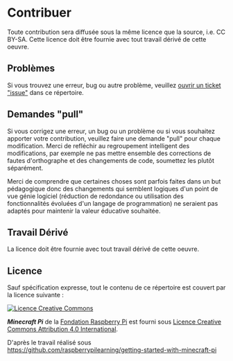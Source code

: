 # Contribuer

Toute contribution sera diffusée sous la même licence que la source, i.e. CC BY-SA. Cette licence doit être fournie avec tout travail dérivé de cette oeuvre.

## Problèmes

Si vous trouvez une erreur, bug ou autre problème, veuillez [ouvrir un ticket "issue"](https://github.com/Raisin-Pi/minecraft-pi/issues) dans ce répertoire.

## Demandes "pull"

Si vous corrigez une erreur, un bug ou un problème ou si vous souhaitez apporter votre contribution, veuillez faire une demande "pull" pour chaque modification. Merci de refléchir au regroupement intelligent des modifications, par exemple ne pas mettre ensemble des corrections de fautes d'orthographe et des changements de code, soumettez les plutôt séparément.

Merci de comprendre que certaines choses sont parfois faites dans un but pédagogique donc des changements qui semblent logiques d'un point de vue génie logiciel (réduction de redondance ou utilisation des fonctionnalités évoluées d'un langage de programmation) ne seraient pas adaptés pour maintenir la valeur éducative souhaitée.

## Travail Dérivé

La licence doit être fournie avec tout travail dérivé de cette oeuvre.

## Licence

Sauf spécification expresse, tout le contenu de ce répertoire est couvert par la licence suivante :

[![Licence Creative Commons](https://licensebuttons.net/l/by-sa/4.0/88x31.png)](http://creativecommons.org/licenses/by-sa/4.0/)

***Minecraft Pi*** de la [Fondation Raspberry Pi](http://raspberrypi.org) est fourni sous  [Licence Creative Commons Attribution 4.0 International](http://creativecommons.org/licenses/by-sa/4.0/).

D'après le travail réalisé sous https://github.com/raspberrypilearning/getting-started-with-minecraft-pi
